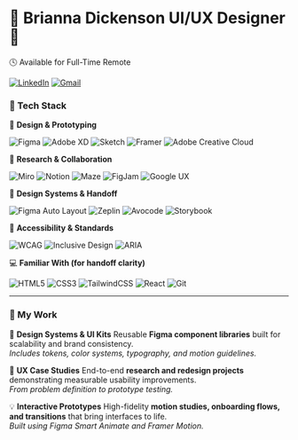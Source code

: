 # 🎀 Brianna Dickenson **UI/UX Designer** 🎀

🕓 Available for Full-Time Remote

[![LinkedIn](https://img.shields.io/badge/-LinkedIn-0077B5?style=flat-square&logo=linkedin&logoColor=white)](https://www.linkedin.com/in/brianna-dickenson-9555515b) [![Gmail](https://img.shields.io/badge/Email%20Me-D14836?style=flat-square&logo=gmail&logoColor=white)](mailto:breyhanadickenson@gmail.com?subject=Interested%20in%20Working%20With%20You)

### 🚀 Tech Stack

🎨 **Design & Prototyping**

![Figma](https://img.shields.io/badge/Figma-F24E1E?style=flat&logo=figma&logoColor=white) 
![Adobe XD](https://img.shields.io/badge/Adobe%20XD-470137?style=flat&logo=adobexd&logoColor=white)
![Sketch](https://img.shields.io/badge/Sketch-F7B500?style=flat&logo=sketch&logoColor=white)
![Framer](https://img.shields.io/badge/Framer-0055FF?style=flat&logo=framer&logoColor=white)
![Adobe Creative Cloud](https://img.shields.io/badge/Adobe%20CC-DA1F26?style=flat&logo=adobecreativecloud&logoColor=white)

🧠 **Research & Collaboration**

![Miro](https://img.shields.io/badge/Miro-050038?style=flat&logo=miro&logoColor=yellow)
![Notion](https://img.shields.io/badge/Notion-000000?style=flat&logo=notion&logoColor=white)
![Maze](https://img.shields.io/badge/Maze-191919?style=flat&logo=maze&logoColor=white)
![FigJam](https://img.shields.io/badge/FigJam-F24E1E?style=flat&logo=figma&logoColor=white)
![Google UX](https://img.shields.io/badge/Google%20UX-4285F4?style=flat&logo=google&logoColor=white)

📱 **Design Systems & Handoff**

![Figma Auto Layout](https://img.shields.io/badge/Figma%20Auto%20Layout-ff69b4?style=flat&logo=figma&logoColor=white)
![Zeplin](https://img.shields.io/badge/Zeplin-FCBF49?style=flat&logo=zeplin&logoColor=white)
![Avocode](https://img.shields.io/badge/Avocode-00C7B7?style=flat&logo=avocode&logoColor=white)
![Storybook](https://img.shields.io/badge/Storybook-FF4785?style=flat&logo=storybook&logoColor=white)

🌈 **Accessibility & Standards**

![WCAG](https://img.shields.io/badge/WCAG%202.2-007ACC?style=flat&logo=w3c&logoColor=white)
![Inclusive Design](https://img.shields.io/badge/Inclusive%20Design-5A67D8?style=flat&logo=accessibility&logoColor=white)
![ARIA](https://img.shields.io/badge/ARIA-1E293B?style=flat&logo=aria&logoColor=white)

💻 **Familiar With (for handoff clarity)**

![HTML5](https://img.shields.io/badge/HTML5-E34F26?style=flat&logo=html5&logoColor=white)
![CSS3](https://img.shields.io/badge/CSS3-1572B6?style=flat&logo=css3&logoColor=white)
![TailwindCSS](https://img.shields.io/badge/TailwindCSS-06B6D4?style=flat&logo=tailwindcss&logoColor=white)
![React](https://img.shields.io/badge/React-61DAFB?style=flat&logo=react&logoColor=black)
![Git](https://img.shields.io/badge/Git-F05032?style=flat&logo=git&logoColor=white)

---

### 🧩 My Work 

🎨 **Design Systems & UI Kits**
Reusable **Figma component libraries** built for scalability and brand consistency.  
*Includes tokens, color systems, typography, and motion guidelines.*

🧭 **UX Case Studies**
End-to-end **research and redesign projects** demonstrating measurable usability improvements.  
*From problem definition to prototype testing.*

💡 **Interactive Prototypes**
High-fidelity **motion studies, onboarding flows, and transitions** that bring interfaces to life.  
*Built using Figma Smart Animate and Framer Motion.*


